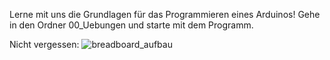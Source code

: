 Lerne mit uns die Grundlagen für das Programmieren eines Arduinos!
Gehe in den Ordner 00_Uebungen und starte mit dem Programm.

Nicht vergessen: 
![breadboard_aufbau](https://github.com/tueftelPark/Einfuehrung/assets/113671718/7278634e-b8a4-49f7-ab08-992d69158d31)
